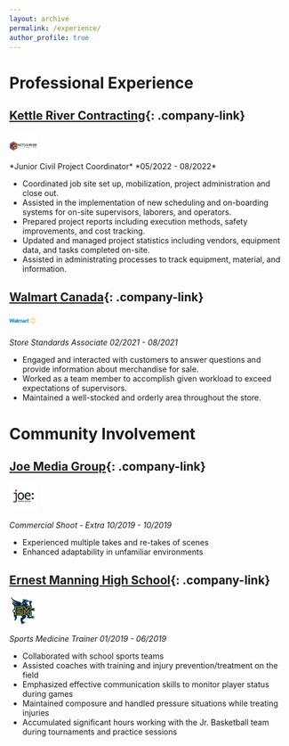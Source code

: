 ```yaml
---
layout: archive
permalink: /experience/
author_profile: true
---
```


<style>
.company-link {
  text-decoration: none;
  font-weight: bold;
  display: flex;
  align-items: center;
}

.company-logo {
  max-width: 50px; /* Adjust the size as needed */
  margin-right: 10px; /* Add spacing between the image and the text */
}
</style>

# Professional Experience

## [Kettle River Contracting](https://kettlerivercontracting.com){: .company-link}
<div class="company-item">
  <img src="/images/KRC.jpg" alt="KRC Logo" class="company-logo">
  <div>
  *Junior Civil Project Coordinator*
  *05/2022 - 08/2022*
  <div>
<div>

- Coordinated job site set up, mobilization, project administration and close out.
- Assisted in the implementation of new scheduling and on-boarding systems for on-site supervisors, laborers,
  and operators.
- Prepared project reports including execution methods, safety improvements, and cost tracking.
- Updated and managed project statistics including vendors, equipment data, and tasks completed on-site.
- Assisted in administrating processes to track equipment, material, and information.

## [Walmart Canada](https://corporate.walmart.com){: .company-link}
<img src="/images/Walmart.jpg" alt="Walmart Logo" class="company-logo">

*Store Standards Associate*
*02/2021 - 08/2021*

- Engaged and interacted with customers to answer questions and provide information about merchandise
  for sale.
- Worked as a team member to accomplish given workload to exceed expectations of supervisors.
- Maintained a well-stocked and orderly area throughout the store.

# Community Involvement

## [Joe Media Group](https://joemedia.tv){: .company-link}
<img src="/images/joe.png" alt="Joe Media Group Logo" class="company-logo">

*Commercial Shoot - Extra*
*10/2019 - 10/2019*

- Experienced multiple takes and re-takes of scenes
- Enhanced adaptability in unfamiliar environments

## [Ernest Manning High School](https://school.cbe.ab.ca/school/ErnestManning/Pages/default.aspx){: .company-link}
<img src="/images/emhs.jpg" alt="EMHS Logo" class="company-logo">

*Sports Medicine Trainer*
*01/2019 - 06/2019*

- Collaborated with school sports teams
- Assisted coaches with training and injury prevention/treatment on the field
- Emphasized effective communication skills to monitor player status during games
- Maintained composure and handled pressure situations while treating injuries
- Accumulated significant hours working with the Jr. Basketball team during tournaments and practice sessions
